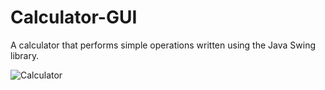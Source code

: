 # Calculator-GUI
A calculator that performs simple operations written using the Java Swing library.

![Calculator](https://user-images.githubusercontent.com/98270478/168256941-2d98228a-b68d-4c47-ad83-9a35803185d4.PNG)
